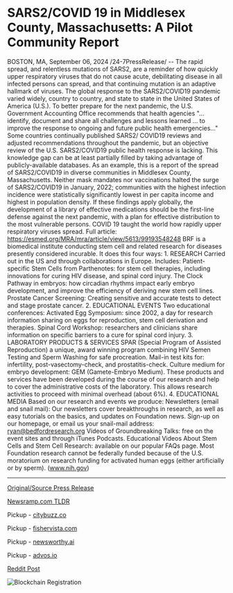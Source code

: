 # SARS2/COVID 19 in Middlesex County, Massachusetts: A Pilot Community Report

BOSTON, MA, September 06, 2024 /24-7PressRelease/ -- The rapid spread, and relentless mutations of SARS2, are a reminder of how quickly upper respiratory viruses that do not cause acute, debilitating disease in all infected persons can spread, and that continuing mutation is an adaptive hallmark of viruses. The global response to the SARS2/COVID19 pandemic varied widely, country to country, and state to state in the United States of America (U.S.). To better prepare for the next pandemic, the U.S. Government Accounting Office recommends that health agencies "…identify, document and share all challenges and lessons learned … to improve the response to ongoing and future public health emergencies…" Some countries continually published SARS2/ COVID19 reviews and adjusted recommendations throughout the pandemic, but an objective review of the U.S. SARS2/COVID19 public health response is lacking. This knowledge gap can be at least partially filled by taking advantage of publicly-available databases. As an example, this is a report of the spread of SARS2/COVID19 in diverse communities in Middlesex County, Massachusetts. Neither mask mandates nor vaccinations halted the surge of SARS2/COVID19 in January, 2022; communities with the highest infection incidence were statistically significantly lowest in per capita income and highest in population density. If these findings apply globally, the development of a library of effective medications should be the first-line defense against the next pandemic, with a plan for effective distribution to the most vulnerable persons.  COVID 19 taught the world how rapidly upper respiratory viruses spread. Full article: https://esmed.org/MRA/mra/article/view/5613/99193548248  BRF is a biomedical institute conducting stem cell and related research for diseases presently considered incurable. It does this four ways:  1. RESEARCH Carried out in the US and through collaborations in Europe. Includes:  Patient-specific Stem Cells from Parthenotes: for stem cell therapies, including innovations for curing HIV disease, and spinal cord injury. The Clock Pathway in embryos: how circadian rhythms impact early embryo development, and improve the efficiency of deriving new stem cell lines. Prostate Cancer Screening: Creating sensitive and accurate tests to detect and stage prostate cancer.  2. EDUCATIONAL EVENTS Two educational conferences:  Activated Egg Symposium: since 2002, a day for research information sharing on eggs for reproduction, stem cell derivation and therapies. Spinal Cord Workshop: researchers and clinicians share information on specific barriers to a cure for spinal cord injury.  3. LABORATORY PRODUCTS & SERVICES SPAR (Special Program of Assisted Reproduction) a unique, award winning program combining HIV Semen Testing and Sperm Washing for safe procreation. Mail-in test kits for: infertility, post-vasectomy-check, and prostatitis-check. Culture medium for embryo development: GEM (Gamete-Embryo Medium). These products and services have been developed during the course of our research and help to cover the administrative costs of the laboratory. This allows research activities to proceed with minimal overhead (about 6%).  4. EDUCATIONAL MEDIA Based on our research and events we produce:  Newsletters (email and snail mail): Our newsletters cover breakthroughs in research, as well as easy tutorials on the basics, and updates on Foundation news. Sign-up on our homepage, or email us your snail-mail address: ryan@bedfordresearch.org Videos of Groundbreaking Talks: free on the event sites and through iTunes Podcasts. Educational Videos About Stem Cells and Stem Cell Research: available on our popular FAQs page. Most Foundation research cannot be federally funded because of the U.S. moratorium on research funding for activated human eggs (either artificially or by sperm). (www.nih.gov) 

---

[Original/Source Press Release](https://www.24-7pressrelease.com/press-release/514061/sars2covid-19-in-middlesex-county-massachusetts-a-pilot-community-report)
                    

[Newsramp.com TLDR](https://newsramp.com/curated-news/sars2-covid19-spread-report-biomedical-research-institute-overview/9e8f241b479b1a005864e40e8fb671dd) 


Pickup - [citybuzz.co](https://citybuzz.co/2024/09/06/study-reveals-covid-19-spread-patterns-in-middlesex-county-massachusetts)

Pickup - [fishervista.com](https://fishervista.com/en/middlesex-county-sars2-covid-19-report-reveals-crucial-insights-for-future-pandemic-preparedness/20246584)

Pickup - [newsworthy.ai](https://newsworthy.ai/curated/study-reveals-socioeconomic-factors-influenced-covid-19-spread-in-middlesex-county-ma/20246584)

Pickup - [advos.io](https://advos.io/en/pilot-study-highlights-socioeconomic-disparities-in-covid-19-spread-in-middlesex-county-massachusetts/20246584)
 



[Reddit Post](https://www.reddit.com/r/newsramp/comments/1fa99ul/sars2covid19_spread_report_biomedical_research/) 



![Blockchain Registration](https://cdn.newsramp.app/24-7PressRelease/qrcode/249/6/apex5ErE.webp)